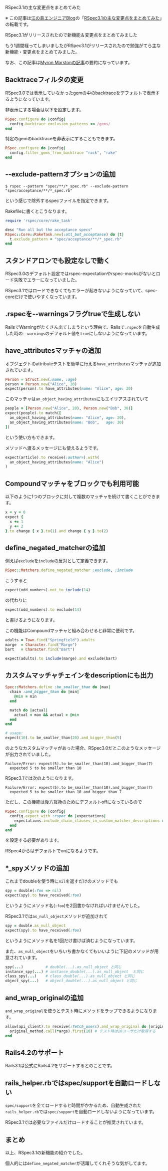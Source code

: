 RSpec3.1の主な変更点をまとめてみた

※ この記事は[江の島エンジニアBlog](http://blog.enogineer.com/)の「[RSpec3.1の主な変更点をまとめてみた](http://blog.enogineer.com/2014/09/12/rspec-3.1-release/)」の転載です。

RSpec3.1がリリースされたので新機能＆変更点をまとめてみました

もう1週間経ってしまいましたがRSpec3.1がリリースされたので勉強がてら主な新機能・変更点をまとめてみました。

なお、この記事は[Myron Marstonの記事](http://myronmars.to/n/dev-blog/2014/09/rspec-3-1-has-been-released)の要約になっています。

## Backtraceフィルタの変更

RSpec3.0では表示していなかったgemの中のbacktraceをデフォルトで表示するようになっています。

非表示にする場合は以下を設定します。

```ruby
RSpec.configure do |config|
  config.backtrace_exclusion_patterns << /gems/
end
```

特定のgemのbacktraceを非表示にすることもできます。

```ruby
RSpec.configure do |config|
  config.filter_gems_from_backtrace "rack", "rake"
end
```

## --exclude-patternオプションの追加

    $ rspec --pattern "spec/**/*_spec.rb" --exclude-pattern "spec/acceptance/**/*_spec.rb"

という感じで除外するspecファイルを指定できます。

Rakefileに書くとこうなります。

```ruby
require 'rspec/core/rake_task'

desc "Run all but the acceptance specs"
RSpec::Core::RakeTask.new(:all_but_acceptance) do |t|
  t.exclude_pattern = "spec/acceptance/**/*_spec.rb"
end
```

## スタンドアロンでも設定なしで動く

RSpec3.0のデフォルト設定ではrspec-expectationやrspec-mocksがないとロード失敗でエラーになっていました。

RSpec3.1ではロードできなくてもエラーが起きないようになっていて、spec-coreだけで使いやすくなっています。

## .rspecを--warningsフラグtrueで生成しない

RailsでWarningがたくさん出てしまうという理由で、Railsで`.rspec`を自動生成した時の`--warnings`のデフォルト値を`true`にしないようになっています。

## have_attributesマッチャの追加

オブジェクトのattributeテストを簡単に行える`have_attributes`マッチャが追加されています。

```ruby
Person = Struct.new(:name, :age)
person = Person.new("Alice", 20)
expect(person).to have_attributes(name: "Alice", age: 20)
```

このマッチャは`an_object_having_attributes`にもエイリアスされていて

```ruby
people = [Person.new("Alice", 20), Person.new("Bob", 30)]
expect(people).to match([
  an_object_having_attributes(name: "Alice", age: 20),
  an_object_having_attributes(name: "Bob",   age: 30)
])
```

という使い方もできます。

メソッドへ渡るメッセージにも使えるようです。

```ruby
expect(article).to receive(:author=).with(
  an_object_having_attributes(name: "Alice")
)
```

## Compoundマッチャをブロックでも利用可能

以下のように1つのブロックに対して複数のマッチャを続けて書くことができます。

```ruby
x = y = 0
expect {
  x += 1
  y += 2
}.to change { x }.to(1).and change { y }.to(2)
```

## define_negated_matcherの追加

例えば`exclude`を`include`の反対として定義できます。

```ruby
RSpec::Matchers.define_negated_matcher :exclude, :include
```

こうすると

```ruby
expect(odd_numbers).not_to include(14)
```

の代わりに

```ruby
expect(odd_numbers).to exclude(14)
```

と書けるようになります。

この機能はCompoundマッチャと組み合わせると非常に便利です。

```ruby
adults = Town.find("Springfield").adults
marge  = Character.find("Marge")
bart   = Character.find("Bart")

expect(adults).to include(marge).and exclude(bart)
```

## カスタムマッチャチェインをdescriptionにも出力

```ruby
Spec::Matchers.define :be_smaller_than do |max|
  chain :and_bigger_than do |min|
    @min = min
  end

  match do |actual|
    actual < max && actual > @min
  end
end

# usage:
expect(10).to be_smaller_than(20).and_bigger_than(5)
```

のようなカスタムマッチャがあった場合、RSpec3.0だとこのようなメッセージが出力されていました。

    Failure/Error: expect(5).to be_smaller_than(10).and_bigger_than(7)
      expected 5 to be smaller than 10

RSpec3.1では次のようになります。

    Failure/Error: expect(5).to be_smaller_than(10).and_bigger_than(7)
      expected 5 to be smaller than 10 and bigger than 7

ただし、この機能は後方互換のためにデフォルトoffになっているので

```ruby
RSpec.configure do |config|
  config.expect_with :rspec do |expectations|
    expectations.include_chain_clauses_in_custom_matcher_descriptions = true
  end
end
```

を設定する必要があります。

RSpec4からはデフォルトでonになるようです。

## *_spyメソッドの追加

これまでdoubleを使う時に`nil`を返すだけのメソッドでも

```ruby
spy = double(:foo => nil)
expect(spy).to have_received(:foo)
```

というようにメソッド名(`:foo`)を2回書かなければいけませんでした。

RSpec3.1では`as_null_object`メソッドが追加されて

```ruby
spy = double.as_null_object
expect(spy).to have_received(:foo)
```

というようにメソッド名を1回だけ書けば済むようになっています。

また、`as_null_object`をいちいち書かなくてもいいように下記のメソッドが用意されています。

```ruby
spy(...)          # double(...).as_null_object と同じ
instance_spy(...) # instance_double(...).as_null_object  と同じ
class_spy(...)    # class_double(...).as_null_object と同じ
object_spy(...)   # object_double(...).as_null_object と同じ
```

## and_wrap_originalの追加

`and_wrap_original`を使うとテスト時にメソッドをラップできるようになります。

```ruby
allow(api_client).to receive(:fetch_users).and_wrap_original do |original_method, *args|
  original_method.call(*args).first(10) # テスト時は10ユーザだけ取得する
end
```

## Rails4.2のサポート

Rails3.1は公式にRails4.2をサポートするとのことです。

## rails_helper.rbではspec/supportを自動ロードしない

`spec/support`を全てロードすると時間がかかるため、自動生成された`rails_helper.rb`では`spec/support`を自動ロードしないようになっています。

RSpec3.1では必要なファイルだけロードすることが推奨されています。

## まとめ

以上、RSpec3.1の新機能の紹介でした。

個人的には`define_negated_matcher`が活躍してくれそうな気がしてます。